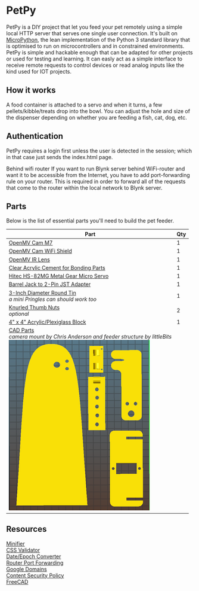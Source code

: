 # PetPy
PetPy is a DIY project that let you feed your pet remotely using a simple local HTTP server that serves one single user connection. It's built on [MicroPython](http://micropython.org), the lean implementation of the Python 3 standard library that is optimised to run on microcontrollers and in constrained environments. PetPy is simple and hackable enough that can be adapted for other projects or used for testing and learning. It can easly act as a simple interface to receive remote requests to control devices or read analog inputs like the kind used for IOT projects.

## How it works
A food container is attached to a servo and when it turns, a few pellets/kibble/treats drop into the bowl. You can adjust the hole and size of the dispenser depending on whether you are feeding a fish, cat, dog, etc.

## Authentication
PetPy requires a login first unless the user is detected in the session; which in that case just sends the index.html page.

Behind wifi router
If you want to run Blynk server behind WiFi-router and want it to be accessible from the Internet, you have to add port-forwarding rule on your router. This is required in order to forward all of the requests that come to the router within the local network to Blynk server.

## Parts

Below is the list of essential parts you'll need to build the pet feeder.

Part             | Qty 
---------------- | ----
[OpenMV Cam M7](http://openmv.io/products/openmv-cam-m7)<br /> | 1 
[OpenMV Cam WiFi Shield](http://openmv.io/products/wifi-shield "OpenMV Cam WiFi Shield")<br /> | 1 
[OpenMV IR Lens](https://openmv.io/collections/lenses/products/ir-lens "IR Lens")<br /> | 1 
[Clear Acrylic Cement for Bonding Parts](https://www.amazon.com/Glarks-280-Pieces-Phillips-Stainless-Assortment/dp/B01G0KRGXC "Clear Acrylic Cement")<br /> | 1 
[Hitec HS-82MG Metal Gear Micro Servo](https://www.amazon.com/gp/product/B0012YXRJE/ref=ox_sc_act_title_1?smid=A20WEVHROQQX12&psc=1 "HS-82MG Servo")<br /> | 1 
[Barrel Jack to 2-Pin JST Adapter](https://www.frys.com/product/7726848 "Adapter")<br /> | 1 
[3-Inch Diameter Round Tin](https://www.amazon.com/gp/product/B01NCWUE6Y/ref=ox_sc_act_title_1?smid=AZA0I12YMQNES&psc=1 "Round Tin")<br /> *a mini Pringles can should work too* | 1 
[Knurled Thumb Nuts](https://www.ebay.com/itm/321361726270 "Knurled Thumb Nuts")<br /> *optional*| 2 
[4" x 4" Acrylic/Plexiglass Block](https://www.ebay.com/itm/292072330728 "Base")<br /> | 1 
[CAD Parts](stl/ "STL files")<br />*camera mount by Chris Anderson and feeder structure by littleBits* <br />![Parts](/img/3D-parts.png) |

## Resources
[Minifier](http://minifycode.com/html-minifier/ "Minifier")<br />
[CSS Validator](http://jigsaw.w3.org/css-validator/#validate_by_input "Validator")<br />
[Date/Epoch Converter](http://www.esqsoft.com/javascript_examples/date-to-epoch.htm "Converter")<br />
[Router Port Forwarding](https://www.howtogeek.com/66214/how-to-forward-ports-on-your-router/)<br />
[Google Domains](https://domains.google/#/)<br />
[Content Security Policy](https://developers.google.com/web/fundamentals/security/csp/#if_you_absolutely_must_use_it)<br />
[FreeCAD](https://www.freecadweb.org/)<br />
